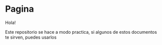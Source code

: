 # Pagina
Hola!

Este repositorio se hace a modo practica, si algunos de estos documentos te sirven, puedes usarlos
